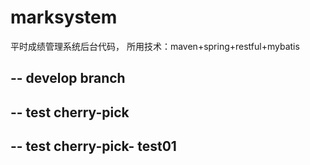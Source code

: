 # marksystem
平时成绩管理系统后台代码，
所用技术：maven+spring+restful+mybatis

--
develop branch
--

--
test cherry-pick 
--


--
test cherry-pick- test01
--